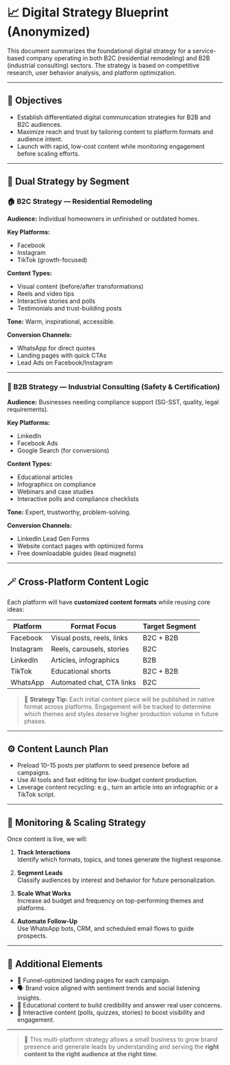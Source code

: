 # 📈 Digital Strategy Blueprint (Anonymized)

This document summarizes the foundational digital strategy for a service-based company operating in both B2C (residential remodeling) and B2B (industrial consulting) sectors. The strategy is based on competitive research, user behavior analysis, and platform optimization.

---

## 🎯 Objectives

- Establish differentiated digital communication strategies for B2B and B2C audiences.
- Maximize reach and trust by tailoring content to platform formats and audience intent.
- Launch with rapid, low-cost content while monitoring engagement before scaling efforts.

---

## 🧭 Dual Strategy by Segment

### 🏠 B2C Strategy — Residential Remodeling

**Audience:** Individual homeowners in unfinished or outdated homes.

**Key Platforms:**  
- Facebook  
- Instagram  
- TikTok (growth-focused)

**Content Types:**  
- Visual content (before/after transformations)  
- Reels and video tips  
- Interactive stories and polls  
- Testimonials and trust-building posts  

**Tone:** Warm, inspirational, accessible.

**Conversion Channels:**  
- WhatsApp for direct quotes  
- Landing pages with quick CTAs  
- Lead Ads on Facebook/Instagram

---

### 🏢 B2B Strategy — Industrial Consulting (Safety & Certification)

**Audience:** Businesses needing compliance support (SG-SST, quality, legal requirements).

**Key Platforms:**  
- LinkedIn  
- Facebook Ads  
- Google Search (for conversions)

**Content Types:**  
- Educational articles  
- Infographics on compliance  
- Webinars and case studies  
- Interactive polls and compliance checklists  

**Tone:** Expert, trustworthy, problem-solving.

**Conversion Channels:**  
- LinkedIn Lead Gen Forms  
- Website contact pages with optimized forms  
- Free downloadable guides (lead magnets)

---

## 🪄 Cross-Platform Content Logic

Each platform will have **customized content formats** while reusing core ideas:

| Platform   | Format Focus              | Target Segment |
|------------|---------------------------|----------------|
| Facebook   | Visual posts, reels, links| B2C + B2B      |
| Instagram  | Reels, carousels, stories | B2C            |
| LinkedIn   | Articles, infographics    | B2B            |
| TikTok     | Educational shorts        | B2C + B2B      |
| WhatsApp   | Automated chat, CTA links | B2C            |

> 🧠 **Strategy Tip:** Each initial content piece will be published in native format across platforms. Engagement will be tracked to determine which themes and styles deserve higher production volume in future phases.

---

## ⚙️ Content Launch Plan

- Preload 10–15 posts per platform to seed presence before ad campaigns.
- Use AI tools and fast editing for low-budget content production.
- Leverage content recycling: e.g., turn an article into an infographic or a TikTok script.

---

## 🔁 Monitoring & Scaling Strategy

Once content is live, we will:

1. **Track Interactions**  
   Identify which formats, topics, and tones generate the highest response.

2. **Segment Leads**  
   Classify audiences by interest and behavior for future personalization.

3. **Scale What Works**  
   Increase ad budget and frequency on top-performing themes and platforms.

4. **Automate Follow-Up**  
   Use WhatsApp bots, CRM, and scheduled email flows to guide prospects.

---

## 🧩 Additional Elements

- 🎯 Funnel-optimized landing pages for each campaign.
- 🗣️ Brand voice aligned with sentiment trends and social listening insights.
- 🧠 Educational content to build credibility and answer real user concerns.
- 📢 Interactive content (polls, quizzes, stories) to boost visibility and engagement.

---

> 🚀 This multi-platform strategy allows a small business to grow brand presence and generate leads by understanding and serving the **right content to the right audience at the right time**.

